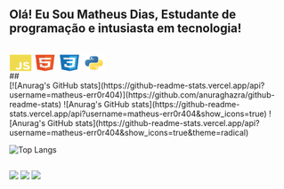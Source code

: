 ## Olá! Eu Sou Matheus Dias, Estudante de programação e intusiasta em tecnologia!

<div style="display: inline_block"><br>
  <img align="center" alt="Matheus-Js" height="30" width="40" src="https://raw.githubusercontent.com/devicons/devicon/master/icons/javascript/javascript-plain.svg">
  <img align="center" alt="Matheus-HTML" height="30" width="40" src="https://raw.githubusercontent.com/devicons/devicon/master/icons/html5/html5-original.svg">
  <img align="center" alt="Matheus-CSS" height="30" width="40" src="https://raw.githubusercontent.com/devicons/devicon/master/icons/css3/css3-original.svg">
  <img align="center" alt="Matheus-Python" height="30" width="40" src="https://raw.githubusercontent.com/devicons/devicon/master/icons/python/python-original.svg">
</div>
  ##
<div>
 [![Anurag's GitHub stats](https://github-readme-stats.vercel.app/api?username=matheus-err0r404)](https://github.com/anuraghazra/github-readme-stats)
 ![Anurag's GitHub stats](https://github-readme-stats.vercel.app/api?username=matheus-err0r404&show_icons=true)
 ![Anurag's GitHub stats](https://github-readme-stats.vercel.app/api?username=matheus-err0r404&show_icons=true&theme=radical)

 ![Top Langs](https://github-readme-stats.vercel.app/api/top-langs/?username=matheus-err0r404&hide_progress=true)
</div>
    
  ##
 
<div> 
  <a href="https://instagram.com/the___teu/" target="_blank"><img src="https://img.shields.io/badge/-Instagram-%23E4405F?style=for-the-badge&logo=instagram&logoColor=white" target="_blank"></a>
  <a href = "matheusdiasevangelista2017@gmail.com"><img src="https://img.shields.io/badge/-Gmail-%23333?style=for-the-badge&logo=gmail&logoColor=white" target="_blank"></a>
  <a href="https://www.linkedin.com/in/matheus-dias-631ba3257/" target="_blank"><img src="https://img.shields.io/badge/-LinkedIn-%230077B5?style=for-the-badge&logo=linkedin&logoColor=white" target="_blank"></a> 
  
</div>
